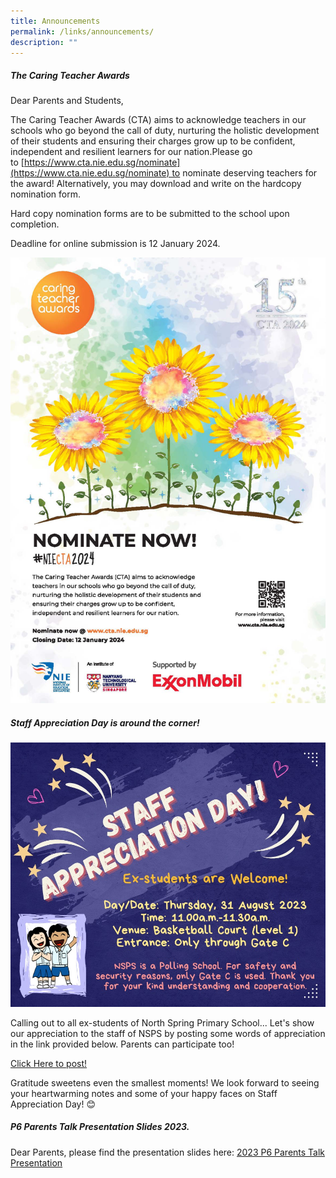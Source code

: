 ```yaml
---
title: Announcements
permalink: /links/announcements/
description: ""
---
```


##### The Caring Teacher Awards

Dear Parents and Students,

The Caring Teacher Awards (CTA) aims to acknowledge teachers in our schools who go beyond the call of duty, nurturing the holistic development of their students and ensuring their charges grow up to be confident, independent and resilient learners for our nation.Please go to [https://www.cta.nie.edu.sg/nominate](https://www.cta.nie.edu.sg/nominate) to nominate deserving teachers for the award! Alternatively, you may download and write on the hardcopy nomination form.  
  
Hard copy nomination forms are to be submitted to the school upon completion.

Deadline for online submission is 12 January 2024.

![](/images/poster%20-%20cta%202024.jpg)

##### Staff Appreciation Day is around the corner! 

![](/images/staff%20appr%20day.jpeg)

Calling out to all ex-students of North Spring Primary School... Let's show our appreciation to the staff of NSPS by posting some words of appreciation in the link provided below. Parents can participate too! 

[Click Here to post!](https://padlet.com/northspringprimaryschool/staff-appreciation-in-nsps-chgm2c8fyr76jqvm)

Gratitude sweetens even the smallest moments! We look forward to seeing your heartwarming notes and some of your happy faces on Staff Appreciation Day! 😊

##### P6 Parents Talk Presentation Slides 2023. 
Dear Parents, please find the presentation slides here: [2023 P6 Parents Talk Presentation](/files/2023%20p6%20parents%20talk%20presentation%20updated%2030%20jan.pdf)